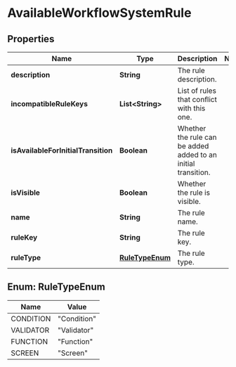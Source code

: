 # AvailableWorkflowSystemRule

## Properties
Name | Type | Description | Notes
------------ | ------------- | ------------- | -------------
**description** | **String** | The rule description. | 
**incompatibleRuleKeys** | **List&lt;String&gt;** | List of rules that conflict with this one. | 
**isAvailableForInitialTransition** | **Boolean** | Whether the rule can be added added to an initial transition. | 
**isVisible** | **Boolean** | Whether the rule is visible. | 
**name** | **String** | The rule name. | 
**ruleKey** | **String** | The rule key. | 
**ruleType** | [**RuleTypeEnum**](#RuleTypeEnum) | The rule type. | 

<a name="RuleTypeEnum"></a>
## Enum: RuleTypeEnum
Name | Value
---- | -----
CONDITION | &quot;Condition&quot;
VALIDATOR | &quot;Validator&quot;
FUNCTION | &quot;Function&quot;
SCREEN | &quot;Screen&quot;
